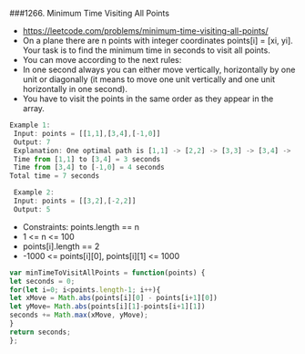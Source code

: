 ###1266. Minimum Time Visiting All Points
- https://leetcode.com/problems/minimum-time-visiting-all-points/
- On a plane there are n points with integer coordinates points[i] = [xi, yi]. Your task is to find the minimum time in seconds to visit all points.
- You can move according to the next rules:
- In one second always you can either move vertically, horizontally by one unit or diagonally (it means to move one unit vertically and one unit horizontally in one second).
- You have to visit the points in the same order as they appear in the array.
```js
Example 1:
 Input: points = [[1,1],[3,4],[-1,0]]
 Output: 7
 Explanation: One optimal path is [1,1] -> [2,2] -> [3,3] -> [3,4] -> [2,3] -> [1,2] -> [0,1] -> [-1,0]
 Time from [1,1] to [3,4] = 3 seconds
 Time from [3,4] to [-1,0] = 4 seconds
Total time = 7 seconds

 Example 2:
 Input: points = [[3,2],[-2,2]]
 Output: 5
```
- Constraints: points.length == n
- 1 <= n <= 100
- points[i].length == 2
- -1000 <= points[i][0], points[i][1] <= 1000
```js
var minTimeToVisitAllPoints = function(points) {
let seconds = 0;
for(let i=0; i<points.length-1; i++){
let xMove = Math.abs(points[i][0] - points[i+1][0])
let yMove= Math.abs(points[i][1]-points[i+1][1])
seconds += Math.max(xMove, yMove);
}
return seconds;
};
```
